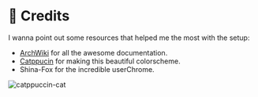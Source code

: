 # 📝 Credits

I wanna point out some resources that helped me the most with the setup:

- [ArchWiki](https://wiki.archlinux.org/title/Main_page) for all the awesome documentation.
- [Catppucin](https://github.com/catppuccin/catppuccin) for making this beautiful colorscheme.
- Shina-Fox for the incredible userChrome.

![catppuccin-cat](https://raw.githubusercontent.com/catppuccin/catppuccin/main/assets/footers/gray0_ctp_on_line.svg?sanitize=true)
